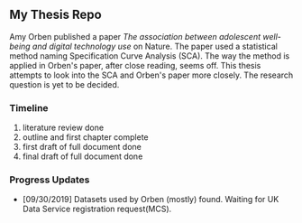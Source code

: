 ## My Thesis Repo

Amy Orben published a paper *The association between adolescent well-being and digital technology use* on Nature. The paper used a statistical method naming Specification Curve Analysis (SCA). The way the method is applied in Orben's paper, after close reading, seems off. This thesis attempts to look into the SCA and Orben's paper more closely. The research question is yet to be decided.


### Timeline
1. literature review done
2. outline and first chapter complete
3. first draft of full document done
4. final draft of full document done

### Progress Updates

- [09/30/2019] Datasets used by Orben (mostly) found. Waiting for UK Data Service registration request(MCS). 
